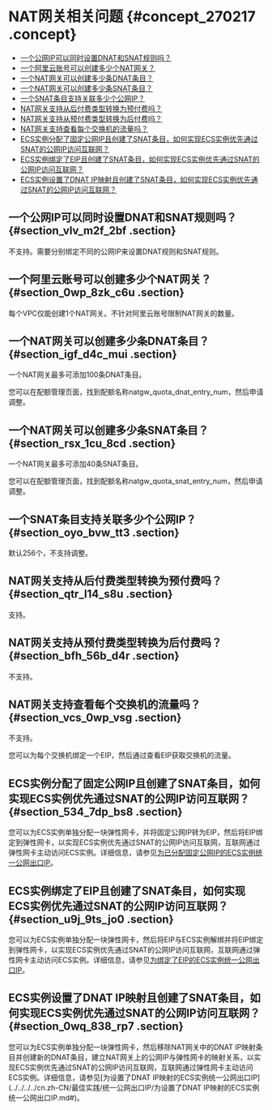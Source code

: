 # NAT网关相关问题 {#concept_270217 .concept}

-   [一个公网IP可以同时设置DNAT和SNAT规则吗？](#section_vlv_m2f_2bf)
-   [一个阿里云账号可以创建多少个NAT网关？](#section_0wp_8zk_c6u)
-   [一个NAT网关可以创建多少条DNAT条目？](#section_igf_d4c_mui)
-   [一个NAT网关可以创建多少条SNAT条目？](#section_rsx_1cu_8cd)
-   [一个SNAT条目支持关联多少个公网IP？](#section_oyo_bvw_tt3)
-   [NAT网关支持从后付费类型转换为预付费吗？](#section_qtr_l14_s8u)
-   [NAT网关支持从预付费类型转换为后付费吗？](#section_bfh_56b_d4r)
-   [NAT网关支持查看每个交换机的流量吗？](#section_vcs_0wp_vsg)
-   [ECS实例分配了固定公网IP且创建了SNAT条目，如何实现ECS实例优先通过SNAT的公网IP访问互联网？](#section_534_7dp_bs8)
-   [ECS实例绑定了EIP且创建了SNAT条目，如何实现ECS实例优先通过SNAT的公网IP访问互联网？](#section_u9j_9ts_jo0)
-   [ECS实例设置了DNAT IP映射且创建了SNAT条目，如何实现ECS实例优先通过SNAT的公网IP访问互联网？](#section_0wq_838_rp7)

## 一个公网IP可以同时设置DNAT和SNAT规则吗？ {#section_vlv_m2f_2bf .section}

不支持。需要分别绑定不同的公网IP来设置DNAT规则和SNAT规则。

## 一个阿里云账号可以创建多少个NAT网关？ {#section_0wp_8zk_c6u .section}

每个VPC仅能创建1个NAT网关。不针对阿里云账号限制NAT网关的数量。

## 一个NAT网关可以创建多少条DNAT条目？ {#section_igf_d4c_mui .section}

一个NAT网关最多可添加100条DNAT条目。

您可以在配额管理页面，找到配额名称natgw\_quota\_dnat\_entry\_num，然后申请调整。

## 一个NAT网关可以创建多少条SNAT条目？ {#section_rsx_1cu_8cd .section}

一个NAT网关最多可添加40条SNAT条目。

您可以在配额管理页面，找到配额名称natgw\_quota\_snat\_entry\_num，然后申请调整。

## 一个SNAT条目支持关联多少个公网IP？ {#section_oyo_bvw_tt3 .section}

默认256个，不支持调整。

## NAT网关支持从后付费类型转换为预付费吗？ {#section_qtr_l14_s8u .section}

支持。

## NAT网关支持从预付费类型转换为后付费吗？ {#section_bfh_56b_d4r .section}

不支持。

## NAT网关支持查看每个交换机的流量吗？ {#section_vcs_0wp_vsg .section}

不支持。

您可以为每个交换机绑定一个EIP，然后通过查看EIP获取交换机的流量。

## ECS实例分配了固定公网IP且创建了SNAT条目，如何实现ECS实例优先通过SNAT的公网IP访问互联网？ {#section_534_7dp_bs8 .section}

您可以为ECS实例单独分配一块弹性网卡，并将固定公网IP转为EIP，然后将EIP绑定到弹性网卡，以实现ECS实例优先通过SNAT的公网IP访问互联网，互联网通过弹性网卡主动访问ECS实例。详细信息，请参见[为已分配固定公网IP的ECS实例统一公网出口IP](../../../../cn.zh-CN/最佳实践/统一公网出口IP/为已分配固定公网IP的ECS实例统一公网出口IP.md#)。

## ECS实例绑定了EIP且创建了SNAT条目，如何实现ECS实例优先通过SNAT的公网IP访问互联网？ {#section_u9j_9ts_jo0 .section}

您可以为ECS实例单独分配一块弹性网卡，然后将EIP与ECS实例解绑并将EIP绑定到弹性网卡，以实现ECS实例优先通过SNAT的公网IP访问互联网，互联网通过弹性网卡主动访问ECS实例。详细信息，请参见[为绑定了EIP的ECS实例统一公网出口IP](../../../../cn.zh-CN/最佳实践/统一公网出口IP/为绑定了EIP的ECS实例统一公网出口IP.md#)。

## ECS实例设置了DNAT IP映射且创建了SNAT条目，如何实现ECS实例优先通过SNAT的公网IP访问互联网？ {#section_0wq_838_rp7 .section}

您可以为ECS实例单独分配一块弹性网卡，然后移除NAT网关中的DNAT IP映射条目并创建新的DNAT条目，建立NAT网关上的公网IP与弹性网卡的映射关系，以实现ECS实例优先通过SNAT的公网IP访问互联网，互联网通过弹性网卡主动访问ECS实例。详细信息，请参见[为设置了DNAT IP映射的ECS实例统一公网出口IP](../../../../cn.zh-CN/最佳实践/统一公网出口IP/为设置了DNAT IP映射的ECS实例统一公网出口IP.md#)。

